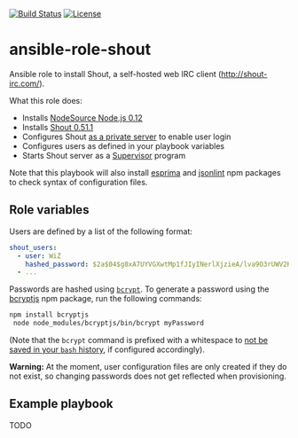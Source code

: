 [![Build Status](https://travis-ci.org/astorije/ansible-role-shout.svg?branch=master)](https://travis-ci.org/astorije/ansible-role-shout)
[![License](https://img.shields.io/badge/license-MIT-blue.svg)](LICENSE)

# ansible-role-shout

Ansible role to install Shout, a self-hosted web IRC client (http://shout-irc.com/).

What this role does:

- Installs [NodeSource Node.js 0.12](https://nodesource.com/blog/nodejs-v012-iojs-and-the-nodesource-linux-repositories)
- Installs [Shout 0.51.1](https://github.com/erming/shout/blob/master/CHANGELOG.md#0511--2015-04-29)
- Configures Shout [as a private server](http://shout-irc.com/docs/server/configuration.html#public) to enable user login
- Configures users as defined in your playbook variables
- Starts Shout server as a [Supervisor](http://supervisord.org/) program

Note that this playbook will also install [esprima](https://www.npmjs.com/package/esprima) and [jsonlint](https://www.npmjs.com/package/jsonlint) npm packages to check syntax of configuration files.

## Role variables

Users are defined by a list of the following format:

```yaml
shout_users:
  - user: WiZ
    hashed_password: $2a$04$g8xA7UYVGXwtMp1fJIyINerlXjzieA/lva9O3rUWV2KEpLTjhdVD6 # "password"
  - ...
```

Passwords are hashed using [`bcrypt`](https://en.wikipedia.org/wiki/Bcrypt). To generate a password using the [bcryptjs](https://www.npmjs.com/package/bcryptjs) npm package, run the following commands:

```bash
npm install bcryptjs
 node node_modules/bcryptjs/bin/bcrypt myPassword
```

(Note that the `bcrypt` command is prefixed with a whitespace to [not be saved in your `bash` history](http://askubuntu.com/a/15929/166928), if configured accordingly).

**Warning:** At the moment, user configuration files are only created if they do not exist, so changing passwords does not get reflected when provisioning.

## Example playbook

TODO
